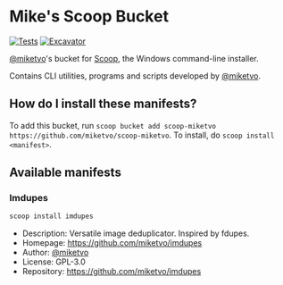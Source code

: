 # Mike's Scoop Bucket

[![Tests](https://github.com/miketvo/scoop-miketvo/actions/workflows/ci.yml/badge.svg)](https://github.com/miketvo/scoop-miketvo/actions/workflows/ci.yml) [![Excavator](https://github.com/miketvo/scoop-miketvo/actions/workflows/excavator.yml/badge.svg)](https://github.com/miketvo/scoop-miketvo/actions/workflows/excavator.yml)

[@miketvo](https://github.com/miketvo/scoop-miketvo.git)'s bucket for [Scoop](https://scoop.sh), the Windows command-line installer.

Contains CLI utilities, programs and scripts developed by [@miketvo](https://github.com/miketvo/scoop-miketvo.git).

How do I install these manifests?
---------------------------------

To add this bucket, run `scoop bucket add scoop-miketvo https://github.com/miketvo/scoop-miketvo`. To install, do `scoop install <manifest>`.

Available manifests
-------------------

### Imdupes


```bash
scoop install imdupes
```

- Description: Versatile image deduplicator. Inspired by fdupes.
- Homepage: https://github.com/miketvo/imdupes
- Author: [@miketvo](https://github.com/miketvo/scoop-miketvo.git)
- License: GPL-3.0
- Repository: https://github.com/miketvo/imdupes
